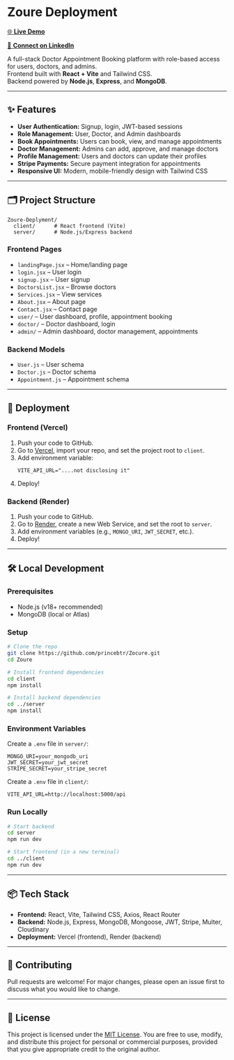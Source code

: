 # Zoure Deployment

[🌐 **Live Demo**](https://zocure.netlify.app/)

[🔗 **Connect on LinkedIn**](https://www.linkedin.com/in/princebtr/)

A full-stack Doctor Appointment Booking platform with role-based access for users, doctors, and admins.  
Frontend built with **React + Vite** and Tailwind CSS.  
Backend powered by **Node.js**, **Express**, and **MongoDB**.

---

## ✨ Features

- **User Authentication:** Signup, login, JWT-based sessions
- **Role Management:** User, Doctor, and Admin dashboards
- **Book Appointments:** Users can book, view, and manage appointments
- **Doctor Management:** Admins can add, approve, and manage doctors
- **Profile Management:** Users and doctors can update their profiles
- **Stripe Payments:** Secure payment integration for appointments
- **Responsive UI:** Modern, mobile-friendly design with Tailwind CSS

---

## 🗂️ Project Structure

```
Zoure-Deplyment/
  client/      # React frontend (Vite)
  server/      # Node.js/Express backend
```

### Frontend Pages

- `landingPage.jsx` – Home/landing page
- `login.jsx` – User login
- `signup.jsx` – User signup
- `DoctorsList.jsx` – Browse doctors
- `Services.jsx` – View services
- `About.jsx` – About page
- `Contact.jsx` – Contact page
- `user/` – User dashboard, profile, appointment booking
- `doctor/` – Doctor dashboard, login
- `admin/` – Admin dashboard, doctor management, appointments

### Backend Models

- `User.js` – User schema
- `Doctor.js` – Doctor schema
- `Appointment.js` – Appointment schema

---

## 🚀 Deployment

### Frontend (Vercel)

1. Push your code to GitHub.
2. Go to [Vercel](https://vercel.com/), import your repo, and set the project root to `client`.
3. Add environment variable:
   ```
   VITE_API_URL="....not disclosing it"
   ```
4. Deploy!

### Backend (Render)

1. Push your code to GitHub.
2. Go to [Render](https://render.com/), create a new Web Service, and set the root to `server`.
3. Add environment variables (e.g., `MONGO_URI`, `JWT_SECRET`, etc.).
4. Deploy!

---

## 🛠️ Local Development

### Prerequisites

- Node.js (v18+ recommended)
- MongoDB (local or Atlas)

### Setup

```bash
# Clone the repo
git clone https://github.com/princebtr/Zocure.git
cd Zoure

# Install frontend dependencies
cd client
npm install

# Install backend dependencies
cd ../server
npm install
```

### Environment Variables

Create a `.env` file in `server/`:

```
MONGO_URI=your_mongodb_uri
JWT_SECRET=your_jwt_secret
STRIPE_SECRET=your_stripe_secret
```

Create a `.env` file in `client/`:

```
VITE_API_URL=http://localhost:5000/api
```

### Run Locally

```bash
# Start backend
cd server
npm run dev

# Start frontend (in a new terminal)
cd ../client
npm run dev
```

---

## 📦 Tech Stack

- **Frontend:** React, Vite, Tailwind CSS, Axios, React Router
- **Backend:** Node.js, Express, MongoDB, Mongoose, JWT, Stripe, Multer, Cloudinary
- **Deployment:** Vercel (frontend), Render (backend)

---

## 🤝 Contributing

Pull requests are welcome! For major changes, please open an issue first to discuss what you would like to change.

---

## 📄 License

This project is licensed under the [MIT License](LICENSE). You are free to use, modify, and distribute this project for personal or commercial purposes, provided that you give appropriate credit to the original author.
